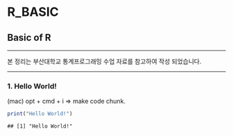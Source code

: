 R_BASIC
================

## Basic of R

<hr>

본 정리는 부산대학교 통계프로그래밍 수업 자료를 참고하여 작성
되었습니다.

<hr>

### 1. Hello World!

(mac) opt + cmd + i =\> make code chunk.

``` r
print("Hello World!")
```

    ## [1] "Hello World!"
